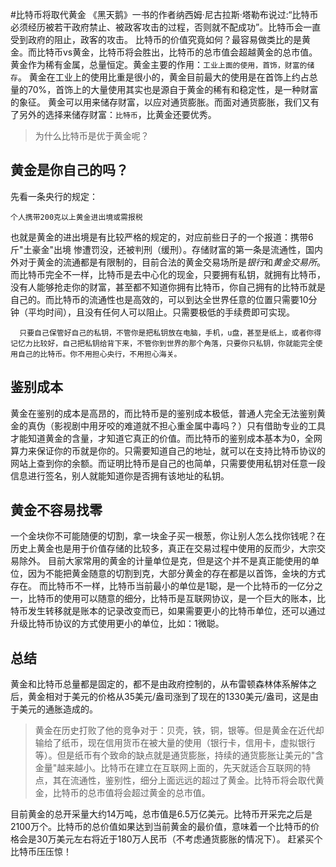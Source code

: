 #比特币将取代黄金
《黑天鹅》一书的作者纳西姆·尼古拉斯·塔勒布说过:“比特币必须经历被若干政府禁止、被政客攻击的过程，否则就不配成功”。比特币会一直受到政府的阻止，政客的攻击。
比特币的价值究竟如何？最容易做类比的是黄金。而比特币vs黄金，比特币将会胜出，比特币的总市值会超越黄金的总市值。
黄金作为稀有金属，总量恒定。黄金主要的作用：`工业上面的使用，首饰，财富的储存`。
黄金在工业上的使用比重是很小的，黄金目前最大的使用是在首饰上约占总量的70%，首饰上的大量使用其实也是源自于黄金的稀有和稳定性，是一种财富的象征。 
黄金可以用来储存财富，以应对通货膨胀。而面对通货膨胀，我们又有了另外的选择来储存财富：`比特币`，比黄金还要优秀。
>为什么比特币是优于黄金呢？

## 黄金是你自己的吗？
先看一条央行的规定：
	
	个人携带200克以上黄金进出境或需报税
也就是黄金的进出境是有比较严格的规定的，对应前些日子的一个报道：携带6斤"土豪金"出境 惨遭罚没，还被判刑（缓刑）。存储财富的第一条是流通性，国内外对于黄金的流通都是有限制的，目前合法的黄金交易场所是*银行*和*黄金交易所*。
而比特币完全不一样，比特币是去中心化的现金，只要拥有私钥，就拥有比特币，没有人能够抢走你的财富，甚至都不知道你拥有比特币，你自己拥有的比特币就是自己的。而比特币的流通性也是高效的，可以到达全世界任意的位置只需要10分钟（平均时间），且没有任何人可以阻止。只需要极低的手续费即可实现。

```
  只要自己保管好自己的私钥，不管你是把私钥放在电脑，手机，u盘，甚至是纸上，或者你得记忆力比较好，自己把私钥给背下来，不管你到世界的那个角落，只要你只私钥，你就能完全使用自己的比特币。你不用担心央行，不用担心海关。
```
## 鉴别成本
黄金在鉴别的成本是高昂的，而比特币是的鉴别成本极低，普通人完全无法鉴别黄金的真伪（影视剧中用牙咬的难道就不担心重金属中毒吗？）只有借助专业的工具才能知道黄金的含量，才知道它真正的价值。而比特币的鉴别成本基本为0，全网算力来保证你的币就是你的。只需要知道自己的地址，就可以在支持比特币协议的网站上查到你的余额。而证明比特币是自己的也简单，只需要使用私钥对任意一段信息进行签名，别人就能知道你是否拥有该地址的私钥。

## 黄金不容易找零
一个金块你不可能随便的切割，拿一块金子买一根葱，你让别人怎么找你钱呢？在历史上黄金也是用于价值存储的比较多，真正在交易过程中使用的反而少，大宗交易除外。
目前大家常用的黄金的计量单位是克，但是这个并不是真正能使用的单位，因为不能把黄金随意的切割到克，大部分黄金的存在都是以首饰，金块的方式存在。
而比特币不一样，比特币当前最小的单位是1聪，是一个比特币的一亿分之一，比特币的使用可以随意的细分，比特币是互联网协议，是一个巨大的账本，比特币发生转移就是账本的记录改变而已，如果需要更小的比特币单位，还可以通过升级比特币协议的方式使用更小的单位，比如：1微聪。

## 总结
黄金和比特币总量都是固定的，都不是由政府控制的，从布雷顿森林体系解体之后，黄金相对于美元的价格从35美元/盎司涨到了现在的1330美元/盎司，这是由于美元的通胀造成的。


  >黄金在历史打败了他的竞争对于：贝壳，铁，铜，银等。但是黄金在近代却输给了纸币，现在信用货币在被大量的使用（银行卡，信用卡，虚拟银行等）。但是纸币有个致命的缺点就是通货膨胀，持续的通货膨胀让美元的"含金量"越来越小。比特币在建立在互联网上面的，先天就适合互联网的特点，其在流通性，鉴别性，细分上面远远的超过了黄金。比特币将会取代黄金，比特币的总市值将会超过黄金的总市值。


目前黄金的总开采量大约14万吨，总市值是6.5万亿美元。比特币开采完之后是2100万个。比特币的总价值如果达到当前黄金的最价值，意味着一个比特币的价格会是30万美元左右将近于180万人民币（不考虑通货膨胀的情况下）。
赶紧买个比特币压压惊！

